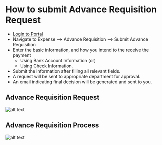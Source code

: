 How to submit Advance Requisition Request
==========
 - [Login to Portal](../../office/forgot-password.html "Login")
 - Navigate to Expense --> Advance Requisition --> Submit Advance Requisition 
 - Enter the basic information, and how you intend to the receive the payment
      - Using Bank Account Information (or) 
      - Using Check Information.
 - Submit the information after filling all relevant fields. 
 - A request will be sent to appropriate department for approval.
 - An email indicating final decision will be generated and sent to you.

Advance Requisition  Request
----
![alt text](../../images/expense/submit-advance-request-form.png "Advance Requisition")

Advance Requisition Process
----
![alt text](../../images/expense/advance-form.png "Advance Requisition")


